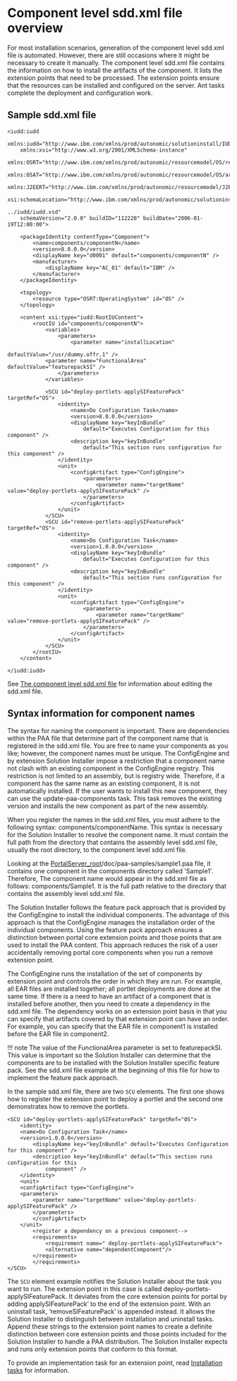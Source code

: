 # Component level sdd.xml file overview

For most installation scenarios, generation of the component level sdd.xml file is automated. However, there are still occasions where it might be necessary to create it manually. The component level sdd.xml file contains the information on how to install the artifacts of the component. It lists the extension points that need to be processed. The extension points ensure that the resources can be installed and configured on the server. Ant tasks complete the deployment and configuration work.

## Sample sdd.xml file

```
<iudd:iudd
	xmlns:iudd="http://www.ibm.com/xmlns/prod/autonomic/solutioninstall/IUDD"
	xmlns:xsi="http://www.w3.org/2001/XMLSchema-instance"
	xmlns:OSRT="http://www.ibm.com/xmlns/prod/autonomic/resourcemodel/OS/resourcetypes"
	xmlns:OSAT="http://www.ibm.com/xmlns/prod/autonomic/resourcemodel/OS/artifacttypes"
	xmlns:J2EERT="http://www.ibm.com/xmlns/prod/autonomic/resourcemodel/J2EE/resourcetypes"
	xsi:schemaLocation="http://www.ibm.com/xmlns/prod/autonomic/solutioninstall/IUDD 

../iudd/iudd.xsd"
	schemaVersion="2.0.0" buildID="112220" buildDate="2006-01-19T12:00:00">
 
	<packageIdentity contentType="Component">
		<name>components/componentN</name>
		<version>8.0.0.0</version>
		<displayName key="d0001" default="components/componentN" />
		<manufacturer>
			<displayName key="AC_01" default="IBM" />
		</manufacturer>
	</packageIdentity>
 
	<topology>
		<resource type="OSRT:OperatingSystem" id="OS" />
	</topology>
 
	<content xsi:type="iudd:RootIUContent">
		<rootIU id="components/componentN">
			<variables>
				<parameters>
					<parameter name="installLocation" 

defaultValue="/usr/dummy.offr.1" />
			<parameter name="FunctionalArea" defaultValue="featurepackSI" />
				</parameters>
			</variables>
 
			<SCU id="deploy-portlets-applySIFeaturePack" targetRef="OS">
				<identity>
					<name>Do Configuration Task</name>
					<version>8.0.0.0</version>
					<displayName key="keyInBundle"
						default="Executes Configuration for this component" />
					<description key="keyInBundle"
						default="This section runs configuration for this component" />
				</identity>
				<unit>
					<configArtifact type="ConfigEngine">
						<parameters>
							<parameter name="targetName" value="deploy-portlets-applySIFeaturePack" />
						</parameters>
					</configArtifact>
				</unit>
			</SCU>
			<SCU id="remove-portlets-applySIFeaturePack" targetRef="OS">
				<identity>
					<name>Do Configuration Task</name>
					<version>1.0.0.0</version>
					<displayName key="keyInBundle"
						default="Executes Configuration for this component" />
					<description key="keyInBundle"
						default="This section runs configuration for this component" />
				</identity>
				<unit>
					<configArtifact type="ConfigEngine">
						<parameters>
							<parameter name="targetName" value="remove-portlets-applySIFeaturePack" />
						</parameters>
					</configArtifact>
				</unit>
			</SCU>
		</rootIU>
	</content>
 
</iudd:iudd>
```

See [The component level sdd.xml file](../../../developing_adv_paa_app/si_component_sdd.md) for information about editing the sdd.xml file.

## Syntax information for component names

The syntax for naming the component is important. There are dependencies within the PAA file that determine part of the component name that is registered in the sdd.xml file. You are free to name your components as you like; however, the component names must be unique. The ConfigEngine and by extension Solution Installer impose a restriction that a component name not clash with an existing component in the ConfigEngine registry. This restriction is not limited to an assembly, but is registry wide. Therefore, if a component has the same name as an existing component, it is not automatically installed. If the user wants to install this new component, they can use the update-paa-components task. This task removes the existing version and installs the new component as part of the new assembly.

When you register the names in the sdd.xml files, you must adhere to the following syntax: components/componentName. This syntax is necessary for the Solution Installer to resolve the component name. It must contain the full path from the directory that contains the assembly level sdd.xml file, usually the root directory, to the component level sdd.xml file.

Looking at the [PortalServer\_root](../../../../../guide_me/wpsdirstr.md)/doc/paa-samples/sample1.paa file, it contains one component in the components directory called 'Sample1'. Therefore, The component name would appear in the sdd.xml file as follows: components/Sample1. It is the full path relative to the directory that contains the assembly level sdd.xml file.

The Solution Installer follows the feature pack approach that is provided by the ConfigEngine to install the individual components. The advantage of this approach is that the ConfigEngine manages the installation order of the individual components. Using the feature pack approach ensures a distinction between portal core extension points and those points that are used to install the PAA content. This approach reduces the risk of a user accidentally removing portal core components when you run a remove extension point.

The ConfigEngine runs the installation of the set of components by extension point and controls the order in which they are run. For example, all EAR files are installed together; all portlet deployments are done at the same time. If there is a need to have an artifact of a component that is installed before another, then you need to create a dependency in the sdd.xml file. The dependency works on an extension point basis in that you can specify that artifacts covered by that extension point can have an order. For example, you can specify that the EAR file in component1 is installed before the EAR file in component2.

!!! note 
	The value of the FunctionalArea parameter is set to featurepackSI. This value is important so the Solution Installer can determine that the components are to be installed with the Solution Installer specific feature pack. See the sdd.xml file example at the beginning of this file for how to implement the feature pack approach.

In the sample sdd.xml file, there are two `SCU` elements. The first one shows how to register the extension point to deploy a portlet and the second one demonstrates how to remove the portlets.

```
<SCU id="deploy-portlets-applySIFeaturePack" targetRef="OS">
	<identity>
	<name>Do Configuration Task</name>
	<version>1.0.0.0</version>
		<displayName key="keyInBundle" default="Executes Configuration for this component" />
		<description key="keyInBundle" default="This section runs configuration for this
			component" />
	</identity>
	<unit>
	<configArtifact type="ConfigEngine">
	<parameters>
		<parameter name="targetName" value="deploy-portlets-applySIFeaturePack" />
		</parameters>
		</configArtifact>
	</unit>
		<register a dependency on a previous component-->
		<requirements>
			<requirement name=" deploy-portlets-applySIFeaturePack">
			<alternative name="dependentComponent"/>
		</requirement>
		</requirements>
</SCU>
```

The `SCU` element example notifies the Solution Installer about the task you want to run. The extension point in this case is called deploy-portlets-applySIFeaturePack. It deviates from the core extension points for portal by adding applySIFeaturePack’ to the end of the extension point. With an uninstall task, ‘removeSIFeaturePack’ is appended instead. It allows the Solution Installer to distinguish between installation and uninstall tasks. Append these strings to the extension point names to create a definite distinction between core extension points and those points included for the Solution Installer to handle a PAA distribution. The Solution Installer expects and runs only extension points that conform to this format.

To provide an implementation task for an extension point, read [Installation tasks](../si_paa_spec_inst.md) for information.


